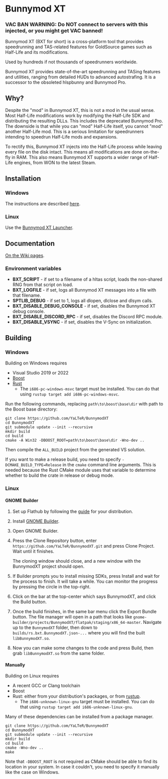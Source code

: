 # Bunnymod XT

### VAC BAN WARNING: Do NOT connect to servers with this injected, or you might get VAC banned!

Bunnymod XT (BXT for short) is a cross-platform tool that provides speedrunning and TAS-related features for GoldSource games such as Half-Life and its modifications.

Used by hundreds if not thousands of speedrunners worldwide.

Bunnymod XT provides state-of-the-art speedrunning and TASing features and utilities, ranging from detailed HUDs to advanced autostrafing. It is a successor to the obsoleted hlspbunny and Bunnymod Pro.

## Why?

Despite the "mod" in Bunnymod XT, this is not a mod in the usual sense. Most Half-Life modifications work by modifying the Half-Life SDK and distributing the resulting DLLs. This includes the deprecated Bunnymod Pro. The downside is that while you can "mod" Half-Life itself, you cannot "mod" another Half-Life mod. This is a serious limitation for speedrunners intending to speedrun Half-Life mods and expansions.

To rectify this, Bunnymod XT injects into the Half-Life process while leaving every file on the disk intact. This means all modifications are done on-the-fly in RAM. This also means Bunnymod XT supports a wider range of Half-Life engines, from WON to the latest Steam.

## Installation

### Windows

The instructions are described [here](https://github.com/YaLTeR/BunnymodXT/wiki).

### Linux

Use the [Bunnymod XT Launcher](https://github.com/YaLTeR/bxt-launcher).

## Documentation

[On the Wiki pages](https://github.com/YaLTeR/BunnymodXT/wiki).

### Environment variables

- **BXT_SCRIPT** - if set to a filename of a hltas script, loads the non-shared RNG from that script on load.
- **BXT_LOGFILE** - if set, logs all Bunnymod XT messages into a file with that filename.
- **SPTLIB_DEBUG** - if set to 1, logs all dlopen, dlclose and dlsym calls.
- **BXT_DISABLE_DEBUG_CONSOLE** - if set, disables the Bunnymod XT debug console.
- **BXT_DISABLE_DISCORD_RPC** - if set, disables the Discord RPC module.
- **BXT_DISABLE_VSYNC** - if set, disables the V-Sync on initialization.

## Building

### Windows

Building on Windows requires

- Visual Studio 2019 or 2022
- [Boost](http://www.boost.org/)
- [Rust](https://rustup.rs/)
  - The `i686-pc-windows-msvc` target must be installed. You can do that using `rustup target add i686-pc-windows-msvc`.

Run the following commands, replacing `path\to\boost\base\dir` with path to the Boost base directory:

    git clone https://github.com/YaLTeR/BunnymodXT
    cd BunnymodXT
    git submodule update --init --recursive
    mkdir build
    cd build
    cmake -A Win32 -DBOOST_ROOT=path\to\boost\base\dir -Wno-dev ..

Then compile the `ALL_BUILD` project from the generated VS solution.

If you want to make a release build, you need to specify `-DCMAKE_BUILD_TYPE=Release` in the `cmake` command line arguments. This is needed because the Rust CMake module uses that variable to determine whether to build the crate in release or debug mode.

### Linux

#### GNOME Builder
1. Set up Flathub by following the [guide](https://flatpak.org/setup/) for your distribution.
1. Install [GNOME Builder](https://flathub.org/apps/details/org.gnome.Builder).
1. Open GNOME Builder.
1. Press the Clone Repository button, enter `https://github.com/YaLTeR/BunnymodXT.git` and press Clone Project. Wait until it finishes.

   The cloning window should close, and a new window with the BunnymodXT project should open.
1. If Builder prompts you to install missing SDKs, press Install and wait for the process to finish. It will take a while. You can monitor the progress by pressing the circle in the top-right.
1. Click on the bar at the top-center which says BunnymodXT, and click the Build button.
1. Once the build finishes, in the same bar menu click the Export Bundle button. The file manager will open in a path that looks like `gnome-builder/projects/BunnymodXT/flatpak/staging/x86_64-master`. Navigate up to the `BunnymodXT` folder, then down to `builds/rs.bxt.BunnymodXT.json-...` where you will find the built `libBunnymodXT.so`.
1. Now you can make some changes to the code and press Build, then grab `libBunnymodXT.so` from the same folder.

#### Manually

Building on Linux requires

- A recent GCC or Clang toolchain
- Boost
- Rust: either from your distribution's packages, or from [rustup](https://rustup.rs/).
  - The `i686-unknown-linux-gnu` target must be installed. You can do that using `rustup target add i686-unknown-linux-gnu`.

Many of these dependencies can be installed from a package manager.

    git clone https://github.com/YaLTeR/BunnymodXT
    cd BunnymodXT
    git submodule update --init --recursive
    mkdir build
    cd build
    cmake -Wno-dev ..
    make

Note that `-DBOOST_ROOT` is not required as CMake should be able to find its location in your system. In case it couldn't, you need to specify it manually like the case on Windows.
